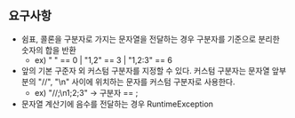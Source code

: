 ## 요구사항

- 쉼표, 콜론을 구분자로 가지는 문자열을 전달하는 경우 구분자를 기준으로 분리한 숫자의 합을 반환
  - ex) " " == 0 | "1,2" == 3 | "1,2:3" == 6
- 앞의 기본 구준자 외 커스텀 구분자를 지정할 수 있다. 커스텀 구분자는 문자열 앞부분의 "//", "\n" 사이에 위치하는 문자를 커스텀 구분자로 사용한다.
  - ex) "//;\n1;2;3" -> 구분자 == ;
- 문자열 계산기에 음수를 전달하는 경우 RuntimeException